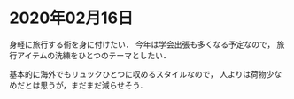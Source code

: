 # 2020年02月16日 

身軽に旅行する術を身に付けたい．
今年は学会出張も多くなる予定なので，
旅行アイテムの洗練をひとつのテーマとしたい．

基本的に海外でもリュックひとつに収めるスタイルなので，
人よりは荷物少なめだとは思うが，まだまだ減らせそう．

